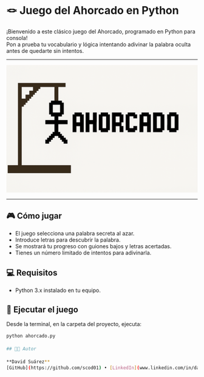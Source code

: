 # 🪢 Juego del Ahorcado en Python

¡Bienvenido a este clásico juego del Ahorcado, programado en Python para consola!  
Pon a prueba tu vocabulario y lógica intentando adivinar la palabra oculta antes de quedarte sin intentos.

---

![Portada del juego](juego_ahorcado.png)

---

## 🎮 Cómo jugar

- El juego selecciona una palabra secreta al azar.
- Introduce letras para descubrir la palabra.
- Se mostrará tu progreso con guiones bajos y letras acertadas.
- Tienes un número limitado de intentos para adivinarla.

## 💻 Requisitos

- Python 3.x instalado en tu equipo.

## 🚀 Ejecutar el juego

Desde la terminal, en la carpeta del proyecto, ejecuta:

```bash
python ahorcado.py

## 👨‍💻 Autor

**David Suárez**  
[GitHub](https://github.com/scod01) • [LinkedIn](www.linkedin.com/in/davidsuarez-dev)
